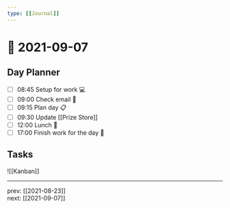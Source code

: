```yaml
---
type: [[Journal]]
---
```


# 📆 2021-09-07

## Day Planner
- [ ] 08:45 Setup for work 💻
- [ ] 09:00 Check email 📧
- [ ] 09:15 Plan day 📋
- [ ] 09:30 Update [[Prize Store]]
- [ ] 12:00 Lunch 🍙
- [ ] 17:00 Finish work for the day 🎉

## Tasks

![[Kanban]]

---

prev: [[2021-08-23]]  
next: [[2021-09-07]]  